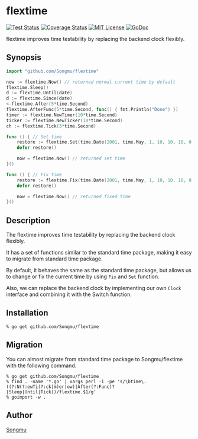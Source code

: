 flextime
=======

[![Test Status](https://github.com/Songmu/flextime/workflows/test/badge.svg?branch=master)][actions]
[![Coverage Status](https://coveralls.io/repos/Songmu/flextime/badge.svg?branch=master)][coveralls]
[![MIT License](http://img.shields.io/badge/license-MIT-blue.svg?style=flat-square)][license]
[![GoDoc](https://godoc.org/github.com/Songmu/flextime?status.svg)][godoc]

[actions]: https://github.com/Songmu/flextime/actions?workflow=test
[coveralls]: https://coveralls.io/r/Songmu/flextime?branch=master
[license]: https://github.com/Songmu/flextime/blob/master/LICENSE
[godoc]: https://godoc.org/github.com/Songmu/flextime

flextime improves time testability by replacing the backend clock flexibly.

## Synopsis

```go
import "github.com/Songmu/flextime"

now := flextime.Now() // returned normal current time by default
flextime.Sleep()
d := flextime.Until(date)
d := flextime.Since(date)
<-flextime.After(5*time.Second)
flextime.AfterFunc(5*time.Second, func() { fmt.Println("Done") })
timer := flextime.NewTimer(10*time.Second)
ticker := flextime.NewTicker(10*time.Second)
ch := flextime.Tick(3*time.Second)

func () { // Set time
    restore := flextime.Set(time.Date(2001, time.May, 1, 10, 10, 10, 0, time.UTC))
    defer restore()

    now = flextime.Now() // returned set time
}()

func () { // Fix time
    restore := flextime.Fix(time.Date(2001, time.May, 1, 10, 10, 10, 0, time.UTC))
    defer restore()

    now = flextime.Now() // returned fixed time
}()
```

## Description

The flextime improves time testability by replacing the backend clock flexibly.

It has a set of functions similar to the standard time package, making it easy to migrate
from standard time package.

By default, it behaves the same as the standard time package, but allows us to change or fix
the current time by using `Fix` and `Set` function.

Also, we can replace the backend clock by implementing our own `Clock` interface and combining
it with the Switch function.

## Installation

```console
% go get github.com/Songmu/flextime
```

## Migration

You can almost migrate from standard time package to Songmu/flextime with the following command.

```console
% go get github.com/Songmu/flextime
% find . -name '*.go' | xargs perl -i -pe 's/\btime\.((?:N(?:ewTi(?:ck|m)er|ow)|After(?:Func)?|Sleep|Until|Tick))/flextime.$1/g'
% goimport -w .
```

## Author

[Songmu](https://github.com/Songmu)
